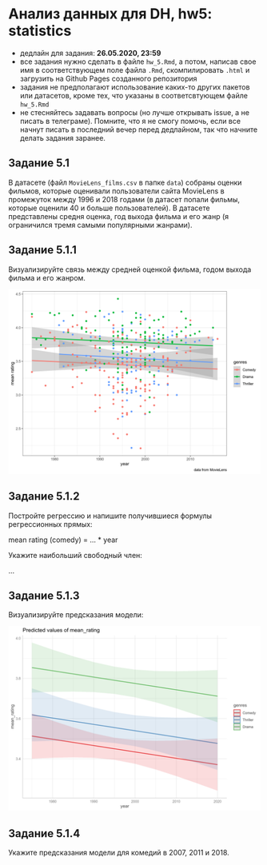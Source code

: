 # Анализ данных для DH, hw5: statistics

* дедлайн для задания: **26.05.2020, 23:59**
* все задания нужно сделать в файле `hw_5.Rmd`, а потом, написав свое имя в соответствующем поле файла `.Rmd`, скомпилировать `.html` и загрузить на Github Pages созданного репозитория
* задания не предполагают использование каких-то других пакетов или датасетов, кроме тех, что указаны в соответсвтующем файле `hw_5.Rmd`
* не стесняйтесь задавать вопросы (но лучше открывать issue, а не писать в телеграме). Помните, что я не смогу помочь, если все начнут писать в последний вечер перед дедлайном, так что начните делать задания заранее.

## Задание 5.1

В датасете (файл `MovieLens_films.csv` в папке `data`) собраны оценки фильмов, которые оценивали пользователи сайта MovieLens в промежуток между 1996 и 2018 годами (в датасет попали фильмы, которые оценили 40 и больше пользователей). В датасете представлены средня оценка, год выхода фильма и его жанр (я ограничился тремя самыми популярными жанрами). 

## Задание 5.1.1
Визуализируйте связь между средней оценкой фильма, годом выхода фильма и его жанром.

![](task_5.1.1.png)

## Задание 5.1.2
Постройте регрессию и напишите получившиеся формулы регрессионных прямых:

mean rating (comedy) = ... * year

Укажите наибольший свободный член:

...

## Задание 5.1.3

Визуализируйте предсказания модели:

![](task_5.1.2.png)


## Задание 5.1.4

Укажите предсказания модели для комедий в 2007, 2011 и 2018.
